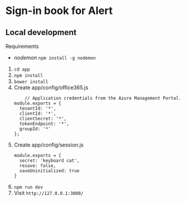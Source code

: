# Sign-in book for Alert




## Local development

Requirements
- *nodemon* `npm install -g nodemon`

1. `cd app`
2. `npm install`
3. `bower install`
4. Create app/config/office365.js
	```
		// Application credentials from the Azure Management Portal.
	module.exports = {
	  tenantId: '*',
	  clientId: '*',
	  clientSecret: '*',
	  tokenEndpoint: '*',
	  groupId: '*'
	};
	```
5. Create app/config/session.js
	```
	module.exports = {
	  secret: 'keyboard cat',
	  resave: false,
	  saveUninitialized: true
	}
	```
6. `npm run dev`
7. Visit `http://127.0.0.1:3000/`
